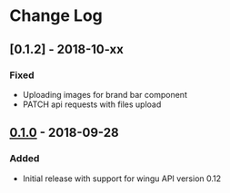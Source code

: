 Change Log
==========

## [0.1.2] - 2018-10-xx
### Fixed
- Uploading images for brand bar component
- PATCH api requests with files upload

## [0.1.0] - 2018-09-28
### Added
- Initial release with support for wingu API version 0.12

[0.1.0]: https://github.com/wingu-GmbH/wingu-sdk-php/releases/tag/0.1.0

